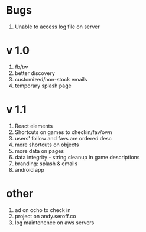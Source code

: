 # Bugs

1. Unable to access log file on server

# v 1.0

1. fb/tw
1. better discovery
1. customized/non-stock emails 
1. temporary splash page

# v 1.1

1. React elements
1. Shortcuts on games to checkin/fav/own
1. users' follow and favs are ordered desc
1. more shortcuts on objects
1. more data on pages
1. data integrity - string cleanup in game descriptions
1. branding: splash & emails
1. android app

# other
1. ad on ocho to check in
1. project on andy.seroff.co
1. log maintenence on aws servers